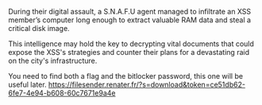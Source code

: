 During their digital assault, a S.N.A.F.U agent managed to infiltrate an XSS member’s computer long enough to extract valuable RAM data and steal a critical disk image.

This intelligence may hold the key to decrypting vital documents that could expose the XSS's strategies and counter their plans for a devastating raid on the city's infrastructure.

You need to find both a flag and the bitlocker password, this one will be useful later.
https://filesender.renater.fr/?s=download&token=ce51db62-6fe7-4e94-b608-60c7671e9a4e
